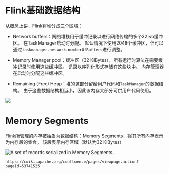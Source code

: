 # Flink基础数据结构
从概念上讲，Flink将堆分成三个区域：
*  Network buffers：网络堆栈用于缓冲记录以进行网络传输的多个32 kb缓冲区。 在TaskManager启动时分配。 默认情况下使用2048个缓冲区，但可以通过`taskmanager.network.numberOfBuffers`进行调整。

*  Memory Manager pool：缓冲区（32 KiBytes），所有运行时算法在需要缓冲记录时使用这些缓冲区。 记录以序列化形式存储在这些块中。
内存管理器在启动时分配这些缓冲区。

*  Remaining (Free) Heap：堆的这部分留给用户代码和`TaskManager`的数据结构。 由于这些数据结构相当小，因此该内存大部分可供用户代码使用。

![](https://cwiki.apache.org/confluence/download/attachments/53741525/HeapDivision.png?version=1&modificationDate=1426677577000&api=v2)

#  Memory Segments
Flink所管理的内存被抽象为数据结构：Memory Segments，将其所有内存表示为内存段的集合。 该段表示内存区域（默认为32 KiBytes）

![A set of records serialized in Memory Segments.](https://cwiki.apache.org/confluence/download/thumbnails/53741525/RecordsInPages.png?version=1&modificationDate=1426691208000&api=v2)

    https://cwiki.apache.org/confluence/pages/viewpage.action?pageId=53741525

